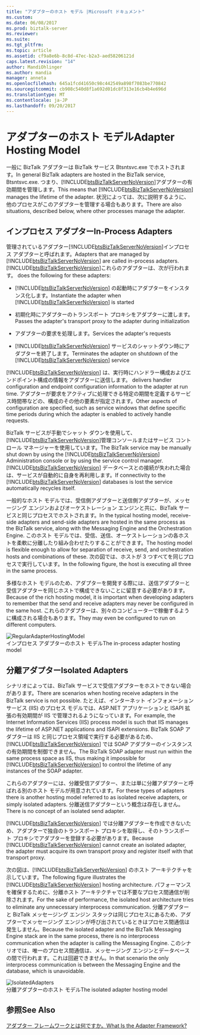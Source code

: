 ```yaml
---
title: "アダプターのホスト モデル |Microsoft ドキュメント"
ms.custom: 
ms.date: 06/08/2017
ms.prod: biztalk-server
ms.reviewer: 
ms.suite: 
ms.tgt_pltfrm: 
ms.topic: article
ms.assetid: cf9a8e6b-8c8d-47ec-b2a3-aed58206121d
caps.latest.revision: "14"
author: MandiOhlinger
ms.author: mandia
manager: anneta
ms.openlocfilehash: 645a1fcd41650c98c442549a898f7083be770842
ms.sourcegitcommit: cb908c540d8f1a692d01dc8f313e16cb4b4e696d
ms.translationtype: MT
ms.contentlocale: ja-JP
ms.lasthandoff: 09/20/2017
---
```

# <a name="adapter-hosting-model"></a><span data-ttu-id="37a47-102">アダプターのホスト モデル</span><span class="sxs-lookup"><span data-stu-id="37a47-102">Adapter Hosting Model</span></span>
<span data-ttu-id="37a47-103">一般に BizTalk アダプターは BizTalk サービス Btsntsvc.exe でホストされます。</span><span class="sxs-lookup"><span data-stu-id="37a47-103">In general BizTalk adapters are hosted in the BizTalk service, Btsntsvc.exe.</span></span> <span data-ttu-id="37a47-104">つまり、[!INCLUDE[btsBizTalkServerNoVersion](../includes/btsbiztalkservernoversion-md.md)]アダプターの有効期間を管理します。</span><span class="sxs-lookup"><span data-stu-id="37a47-104">This means that [!INCLUDE[btsBizTalkServerNoVersion](../includes/btsbiztalkservernoversion-md.md)] manages the lifetime of the adapter.</span></span> <span data-ttu-id="37a47-105">状況によっては、次に説明するように、他のプロセスがこのアダプターを管理する場合もあります。</span><span class="sxs-lookup"><span data-stu-id="37a47-105">There are also situations, described below, where other processes manage the adapter.</span></span>  
  
## <a name="in-process-adapters"></a><span data-ttu-id="37a47-106">インプロセス アダプター</span><span class="sxs-lookup"><span data-stu-id="37a47-106">In-Process Adapters</span></span>  
 <span data-ttu-id="37a47-107">管理されているアダプター[!INCLUDE[btsBizTalkServerNoVersion](../includes/btsbiztalkservernoversion-md.md)]インプロセス アダプターと呼ばれます。</span><span class="sxs-lookup"><span data-stu-id="37a47-107">Adapters that are managed by [!INCLUDE[btsBizTalkServerNoVersion](../includes/btsbiztalkservernoversion-md.md)] are called in-process adapters.</span></span> [!INCLUDE[btsBizTalkServerNoVersion](../includes/btsbiztalkservernoversion-md.md)]<span data-ttu-id="37a47-108">これらのアダプターは、次が行われます。</span><span class="sxs-lookup"><span data-stu-id="37a47-108"> does the following for these adapters:</span></span>  
  
-   <span data-ttu-id="37a47-109">[!INCLUDE[btsBizTalkServerNoVersion](../includes/btsbiztalkservernoversion-md.md)] の起動時にアダプターをインスタンス化します。</span><span class="sxs-lookup"><span data-stu-id="37a47-109">Instantiate the adapter when [!INCLUDE[btsBizTalkServerNoVersion](../includes/btsbiztalkservernoversion-md.md)] is started</span></span>  
  
-   <span data-ttu-id="37a47-110">初期化時にアダプターのトランスポート プロキシをアダプターに渡します。</span><span class="sxs-lookup"><span data-stu-id="37a47-110">Passes the adapter's transport proxy to the adapter during initialization</span></span>  
  
-   <span data-ttu-id="37a47-111">アダプターの要求を処理します。</span><span class="sxs-lookup"><span data-stu-id="37a47-111">Services the adapter's requests</span></span>  
  
-   <span data-ttu-id="37a47-112">[!INCLUDE[btsBizTalkServerNoVersion](../includes/btsbiztalkservernoversion-md.md)] サービスのシャットダウン時にアダプターを終了します。</span><span class="sxs-lookup"><span data-stu-id="37a47-112">Terminates the adapter on shutdown of the [!INCLUDE[btsBizTalkServerNoVersion](../includes/btsbiztalkservernoversion-md.md)] service</span></span>  
  
 [!INCLUDE[btsBizTalkServerNoVersion](../includes/btsbiztalkservernoversion-md.md)]<span data-ttu-id="37a47-113"> は、実行時にハンドラー構成およびエンドポイント構成の情報をアダプターに送信します。</span><span class="sxs-lookup"><span data-stu-id="37a47-113"> delivers handler configuration and endpoint configuration information to the adapter at run time.</span></span> <span data-ttu-id="37a47-114">アダプターが要求をアクティブに処理できる特定の期間を定義するサービス時間帯などの、構成のその他の要素が指定されます。</span><span class="sxs-lookup"><span data-stu-id="37a47-114">Other aspects of configuration are specified, such as service windows that define specific time periods during which the adapter is enabled to actively handle requests.</span></span>  
  
 <span data-ttu-id="37a47-115">BizTalk サービスが手動でシャット ダウンを使用して、[!INCLUDE[btsBizTalkServerNoVersion](../includes/btsbiztalkservernoversion-md.md)]管理コンソールまたはサービス コントロール マネージャーを使用しています。</span><span class="sxs-lookup"><span data-stu-id="37a47-115">The BizTalk service may be manually shut down by using the [!INCLUDE[btsBizTalkServerNoVersion](../includes/btsbiztalkservernoversion-md.md)] Administration console or by using the service control manager.</span></span> <span data-ttu-id="37a47-116">[!INCLUDE[btsBizTalkServerNoVersion](../includes/btsbiztalkservernoversion-md.md)] データベースとの接続が失われた場合は、サービスが自動的に自身を再利用します。</span><span class="sxs-lookup"><span data-stu-id="37a47-116">If connectivity to the [!INCLUDE[btsBizTalkServerNoVersion](../includes/btsbiztalkservernoversion-md.md)] databases is lost the service automatically recycles itself.</span></span>  
  
 <span data-ttu-id="37a47-117">一般的なホスト モデルでは、受信側アダプターと送信側アダプターが、メッセージング エンジンおよびオーケストレーション エンジンと共に、BizTalk サービスと同じプロセスでホストされます。</span><span class="sxs-lookup"><span data-stu-id="37a47-117">In the typical hosting model, receive-side adapters and send-side adapters are hosted in the same process as the BizTalk service, along with the Messaging Engine and the Orchestration Engine.</span></span> <span data-ttu-id="37a47-118">このホスト モデルでは、受信、送信、オーケストレーションの各ホストを柔軟に分離したり組み合わせたりすることができます。</span><span class="sxs-lookup"><span data-stu-id="37a47-118">The hosting model is flexible enough to allow for separation of receive, send, and orchestration hosts and combinations of these.</span></span> <span data-ttu-id="37a47-119">次の図では、ホストが 3 つすべてを同じプロセスで実行しています。</span><span class="sxs-lookup"><span data-stu-id="37a47-119">In the following figure, the host is executing all three in the same process.</span></span>  
  
 <span data-ttu-id="37a47-120">多様なホスト モデルのため、アダプターを開発する際には、送信アダプターと受信アダプターを同じホストで構成できないことに留意する必要があります。</span><span class="sxs-lookup"><span data-stu-id="37a47-120">Because of the rich hosting model, it is important when developing adapters to remember that the send and receive adapters may never be configured in the same host.</span></span> <span data-ttu-id="37a47-121">これらのアダプターは、別々のコンピューターで稼働するように構成される場合もあります。</span><span class="sxs-lookup"><span data-stu-id="37a47-121">They may even be configured to run on different computers.</span></span>  
  
 ![](../core/media/regularadapterhostingmodel.gif "RegularAdapterHostingModel")  
<span data-ttu-id="37a47-122">インプロセス アダプターのホスト モデル</span><span class="sxs-lookup"><span data-stu-id="37a47-122">The in-process adapter hosting model</span></span>  
  
## <a name="isolated-adapters"></a><span data-ttu-id="37a47-123">分離アダプター</span><span class="sxs-lookup"><span data-stu-id="37a47-123">Isolated Adapters</span></span>  
 <span data-ttu-id="37a47-124">シナリオによっては、BizTalk サービスで受信アダプターをホストできない場合があります。</span><span class="sxs-lookup"><span data-stu-id="37a47-124">There are scenarios when hosting receive adapters in the BizTalk service is not possible.</span></span> <span data-ttu-id="37a47-125">たとえば、インターネット インフォメーション サービス (IIS) のプロセス モデルでは、ASP.NET アプリケーションと ISAPI 拡張の有効期間が IIS で管理されるようになっています。</span><span class="sxs-lookup"><span data-stu-id="37a47-125">For example, the Internet Information Services (IIS) process model is such that IIS manages the lifetime of ASP.NET applications and ISAPI extensions.</span></span> <span data-ttu-id="37a47-126">BizTalk SOAP アダプターは IIS と同じプロセス領域で実行する必要があるため、[!INCLUDE[btsBizTalkServerNoVersion](../includes/btsbiztalkservernoversion-md.md)] では SOAP アダプターのインスタンスの有効期間を制御できません。</span><span class="sxs-lookup"><span data-stu-id="37a47-126">The BizTalk SOAP adapter must run within the same process space as IIS, thus making it impossible for [!INCLUDE[btsBizTalkServerNoVersion](../includes/btsbiztalkservernoversion-md.md)] to control the lifetime of any instances of the SOAP adapter.</span></span>  
  
 <span data-ttu-id="37a47-127">これらのアダプターには、分離受信アダプター、または単に分離アダプターと呼ばれる別のホスト モデルが用意されています。</span><span class="sxs-lookup"><span data-stu-id="37a47-127">For these types of adapters there is another hosting model referred to as isolated receive adapters, or simply isolated adapters.</span></span> <span data-ttu-id="37a47-128">分離送信アダプターという概念は存在しません。</span><span class="sxs-lookup"><span data-stu-id="37a47-128">There is no concept of an isolated send adapter.</span></span>  
  
 <span data-ttu-id="37a47-129">[!INCLUDE[btsBizTalkServerNoVersion](../includes/btsbiztalkservernoversion-md.md)] では分離アダプターを作成できないため、アダプターで独自のトランスポート プロキシを取得し、そのトランスポート プロキシでアダプターを登録する必要があります。</span><span class="sxs-lookup"><span data-stu-id="37a47-129">Because [!INCLUDE[btsBizTalkServerNoVersion](../includes/btsbiztalkservernoversion-md.md)] cannot create an isolated adapter, the adapter must acquire its own transport proxy and register itself with that transport proxy.</span></span>  
  
 <span data-ttu-id="37a47-130">次の図は、[!INCLUDE[btsBizTalkServerNoVersion](../includes/btsbiztalkservernoversion-md.md)] のホスト アーキテクチャを示しています。</span><span class="sxs-lookup"><span data-stu-id="37a47-130">The following figure illustrates the [!INCLUDE[btsBizTalkServerNoVersion](../includes/btsbiztalkservernoversion-md.md)] hosting architecture.</span></span> <span data-ttu-id="37a47-131">パフォーマンスを確保するために、分離ホスト アーキテクチャでは不要なプロセス間通信が削除されます。</span><span class="sxs-lookup"><span data-stu-id="37a47-131">For the sake of performance, the isolated host architecture tries to eliminate any unnecessary interprocess communication.</span></span> <span data-ttu-id="37a47-132">分離アダプターと BizTalk メッセージング エンジン スタックは同じプロセスにあるため、アダプターでメッセージング エンジンが呼び出されているときはプロセス間通信は発生しません。</span><span class="sxs-lookup"><span data-stu-id="37a47-132">Because the isolated adapter and the BizTalk Messaging Engine stack are in the same process, there is no interprocess communication when the adapter is calling the Messaging Engine.</span></span> <span data-ttu-id="37a47-133">このシナリオでは、唯一のプロセス間通信は、メッセージング エンジンとデータベースの間で行われます。これは回避できません。</span><span class="sxs-lookup"><span data-stu-id="37a47-133">In that scenario the only interprocess communication is between the Messaging Engine and the database, which is unavoidable.</span></span>  
  
 ![](../core/media/isolatedadapters.gif "IsolatedAdapters")  
<span data-ttu-id="37a47-134">分離アダプターのホスト モデル</span><span class="sxs-lookup"><span data-stu-id="37a47-134">The isolated adapter hosting model</span></span>  
  
## <a name="see-also"></a><span data-ttu-id="37a47-135">参照</span><span class="sxs-lookup"><span data-stu-id="37a47-135">See Also</span></span>  
 [<span data-ttu-id="37a47-136">アダプター フレームワークとは何ですか。</span><span class="sxs-lookup"><span data-stu-id="37a47-136">What Is the Adapter Framework?</span></span>](../core/what-is-the-adapter-framework.md)